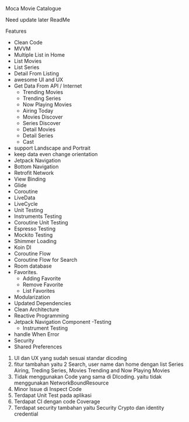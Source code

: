Moca 
Movie Catalogue



Need update later ReadMe

Features
- Clean Code
- MVVM
- Multiple List in Home 
- List Movies
- List Series
- Detail From Listing
- awesome UI and UX
- Get Data From API / Internet
    - Trending Movies
    - Trending Series
    - Now Playing Movies
    - Airing Today
    - Movies Discover
    - Series Discover
    - Detail Movies
    - Detail Series
    - Cast
- support Landscape and Portrait
- keep data even change orientation
- Jetpack Navigation
- Bottom Navigation
- Retrofit Network
- View Binding
- Glide
- Coroutine
- LiveData
- LiveCycle
- Unit Testing
- Instruments Testing
- Coroutine Unit Testing
- Espresso Testing
- Mockito Testing
- Shimmer Loading
- Koin DI
- Coroutine Flow
- Coroutine Flow for Search
- Room database
- Favorites. 
    - Adding Favorite
    - Remove Favorite
    - List Favorites
- Modularization 
- Updated Dependencies
- Clean Architecture
- Reactive Programming
- Jetpack Navigation Component 
-Testing   
    - Instrument Testing
- handle When Error
- Security
- Shared Preferences 


1. UI dan UX yang sudah sesuai standar dicoding
2. fitur tambahan yaitu 2 Search, user name dan home dengan list Series Airing, Treding Series, Movies Trending and Now Playing Movies
3. Tidak menggunakan Code yang sama di DIcoding. yaitu tidak menggunakan NetworkBoundResource
4. Minor Issue di Inspect Code
5. Terdapat Unit Test pada aplikasi
6. Terdapat CI dengan code Coverage
6. Terdapat security tambahan yaitu Security Crypto dan identity credential

    